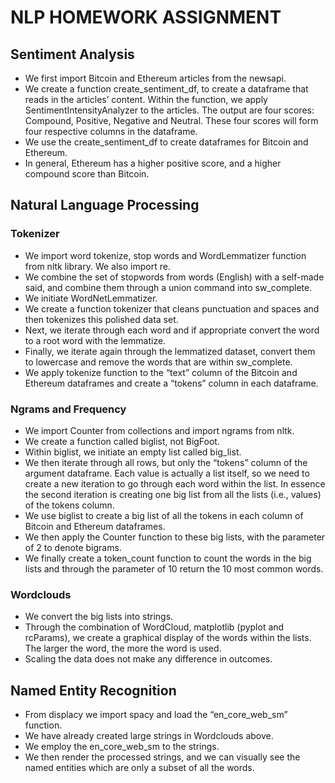 # NLP HOMEWORK ASSIGNMENT

## Sentiment Analysis

- We first import Bitcoin and Ethereum articles from the newsapi.  
- We create a function create_sentiment_df, to create a dataframe that reads in the articles’ content.   Within the function, we apply SentimentIntensityAnalyzer to the articles.  The output are four scores:  Compound, Positive, Negative and Neutral.   These four scores will form four respective columns in the dataframe.  
- We use the create_sentiment_df to create dataframes for Bitcoin and Ethereum.
- In general, Ethereum has a higher positive score, and a higher compound score than Bitcoin.

## Natural Language Processing

### Tokenizer
- We import word tokenize, stop words and WordLemmatizer function from nltk library.   We also import re.
- We combine the set of stopwords from words (English) with a self-made said, and combine them through a union command into sw_complete.
- We initiate WordNetLemmatizer.
- We create a function tokenizer that cleans punctuation and spaces and then tokenizes this polished data set.
- Next, we iterate through each word and if appropriate convert the word to a root word with the lemmatize.
- Finally, we iterate again through the lemmatized dataset, convert them to lowercase and remove the words that are within sw_complete.
- We apply tokenize function to the “text” column of the Bitcoin and Ethereum dataframes and create a “tokens” column in each dataframe.

### Ngrams and Frequency
- We import Counter from collections and import ngrams from nltk.
- We create a function called biglist, not BigFoot.   
- Within biglist, we initiate an empty list called big_list.   
- We then iterate through all rows, but only the “tokens” column of the argument dataframe.  Each value is actually a list itself, so we need to create a new iteration to go through each word within the list.  In essence the second iteration is creating one big list from all the lists (i.e., values) of the tokens column.  
- We use biglist to create a big list of all the tokens in each column of Bitcoin and Ethereum dataframes.
- We then apply the Counter function to these big lists, with the parameter of 2 to denote bigrams.  
- We finally create a token_count function to count the words in the big lists and through the parameter of 10 return the 10 most common words. 
 
### Wordclouds
- We convert the big lists into strings.
- Through the combination of WordCloud, matplotlib (pyplot and rcParams), we create a graphical display of the words within the lists.   The larger the word, the more the word is used.
- Scaling the data does not make any difference in outcomes.

## Named Entity Recognition
- From displacy we import spacy and load the “en_core_web_sm” function.
- We have already created large strings in Wordclouds above.
- We employ the en_core_web_sm to the strings.
- We then render the processed strings, and we can visually see the named entities which are only a subset of all the words.     





